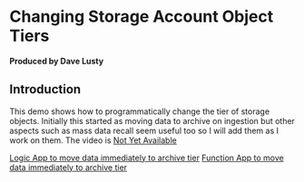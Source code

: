 # Changing Storage Account Object Tiers

**Produced by Dave Lusty**

## Introduction

This demo shows how to programmatically change the tier of storage objects. Initially this started as moving data to archive on ingestion but other aspects such as mass data recall seem useful too so I will add them as I work on them. The video is [Not Yet Available](https://youtu.be/H_IaqNDJ11c)

[Logic App to move data immediately to archive tier](LogicApp.md)
[Function App to move data immediately to archive tier](FunctionApp.md)